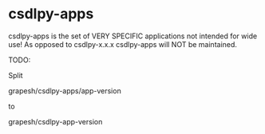 # csdlpy-apps
csdlpy-apps is the set of VERY SPECIFIC applications not intended for wide use!
As opposed to csdlpy-x.x.x csdlpy-apps will NOT be maintained.

TODO:

Split 

grapesh/csdlpy-apps/app-version 

to

grapesh/csdlpy-app-version
